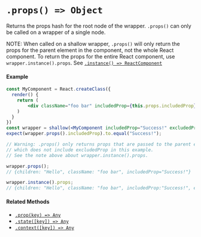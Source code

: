 # `.props() => Object`

Returns the props hash for the root node of the wrapper. `.props()` can only be called on a wrapper of a single node.

NOTE: When called on a shallow wrapper, `.props()` will only return the
props for the parent element in the component, not the whole React component. To return the props for the
entire React component, use `wrapper.instance().props`. See [`.instance() =>
ReactComponent`](instance.md)


#### Example


```jsx
const MyComponent = React.createClass({
  render() {
    return (
        <div className="foo bar" includedProp={this.props.includedProp}>Hello</div>
    )
  }
})
const wrapper = shallow(<MyComponent includedProp="Success!" excludedProp="I'm not included" />);
expect(wrapper.props().includedProp).to.equal("Success!");

// Warning: .props() only returns props that are passed to the parent element,
// which does not include excludedProp in this example.
// See the note above about wrapper.instance().props.

wrapper.props();
// {children: "Hello", className: "foo bar", includedProp="Success!"}

wrapper.instance().props;
// {children: "Hello", className: "foo bar", includedProp:"Success!", excludedProp: "I'm not included"}

```


#### Related Methods

- [`.prop(key) => Any`](prop.md)
- [`.state([key]) => Any`](state.md)
- [`.context([key]) => Any`](context.md)
